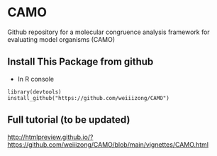 # CAMO
Github repository for a molecular congruence analysis framework for evaluating model organisms (CAMO)


## Install This Package from github
* In R console

```{R}
library(devtools)
install_github("https://github.com/weiiizong/CAMO") 
```


## Full tutorial (to be updated)


http://htmlpreview.github.io/?https://github.com/weiiizong/CAMO/blob/main/vignettes/CAMO.html

